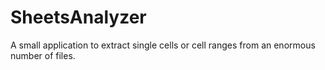 # SheetsAnalyzer
A small application to extract single cells or cell ranges from an enormous number of files. 
